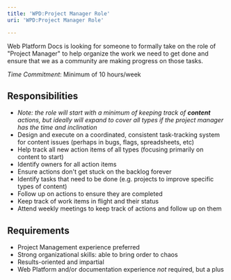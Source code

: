 ```yaml
---
title: 'WPD:Project Manager Role'
uri: 'WPD:Project Manager Role'

---
```

Web Platform Docs is looking for someone to formally take on the role of "Project Manager" to help organize the work we need to get done and ensure that we as a community are making progress on those tasks.

*Time Commitment*: Minimum of 10 hours/week

## Responsibilities

-   *Note: the role will start with a minimum of keeping track of **content** actions, but ideally will expand to cover all types if the project manager has the time and inclination*
-   Design and execute on a coordinated, consistent task-tracking system for content issues (perhaps in bugs, flags, spreadsheets, etc)
-   Help track all new action items of all types (focusing primarily on content to start)
-   Identify owners for all action items
-   Ensure actions don't get stuck on the backlog forever
-   Identify tasks that need to be done (e.g. projects to improve specific types of content)
-   Follow up on actions to ensure they are completed
-   Keep track of work items in flight and their status
-   Attend weekly meetings to keep track of actions and follow up on them

## Requirements

-   Project Management experience preferred
-   Strong organizational skills: able to bring order to chaos
-   Results-oriented and impartial
-   Web Platform and/or documentation experience *not* required, but a plus
